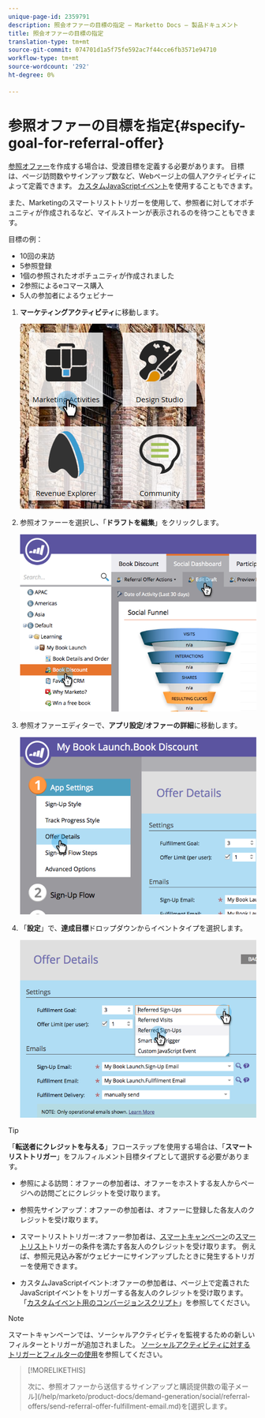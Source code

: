 ```yaml
---
unique-page-id: 2359791
description: 照会オファーの目標の指定 — Marketto Docs — 製品ドキュメント
title: 照会オファーの目標の指定
translation-type: tm+mt
source-git-commit: 074701d1a5f75fe592ac7f44cce6fb3571e94710
workflow-type: tm+mt
source-wordcount: '292'
ht-degree: 0%

---
```



# 参照オファーの目標を指定{#specify-goal-for-referral-offer}

[参照オファー](/help/marketo/product-docs/demand-generation/social/referral-offers/create-a-referral-offer.md)を作成する場合は、受渡目標を定義する必要があります。 目標は、ページ訪問数やサインアップ数など、Webページ上の個人アクティビティによって定義できます。 [カスタムJavaScriptイベント](/help/marketo/product-docs/demand-generation/social/social-functions/conversion-script-for-custom-events.md)を使用することもできます。

また、Marketingのスマートリストトリガーを使用して、参照者に対してオポチュニティが作成されるなど、マイルストーンが表示されるのを待つこともできます。

目標の例：

* 10回の来訪
* 5参照登録
* 1個の参照されたオポチュニティが作成されました
* 2参照によるeコマース購入
* 5人の参加者によるウェビナー

1. **マーケティングアクティビティ**&#x200B;に移動します。

   ![](assets/ma.png)

1. 参照オファーーを選択し、「**ドラフトを編集**」をクリックします。

   ![](assets/image2014-9-19-15-3a6-3a35.png)

1. 参照オファーエディターで、**アプリ設定**/**オファーの詳細**&#x200B;に移動します。

   ![](assets/image2014-9-19-15-3a6-3a44.png)

1. 「**設定**」で、**達成目標**&#x200B;ドロップダウンからイベントタイプを選択します。

   ![](assets/image2014-9-19-15-3a6-3a56.png)

>[!TIP]
>
>「**転送者にクレジットを与える**」フローステップを使用する場合は、「**スマートリストトリガー**」をフルフィルメント目標タイプとして選択する必要があります。

* 参照による訪問：オファーの参加者は、オファーをホストする友人からページへの訪問ごとにクレジットを受け取ります。
* 参照先サインアップ：オファーの参加者は、オファーに登録した各友人のクレジットを受け取ります。
* スマートリストトリガー:オファー参加者は、[スマートキャンペーン](/help/marketo/product-docs/core-marketo-concepts/smart-campaigns/understanding-smart-campaigns.md)の[スマートリスト](/help/marketo/product-docs/core-marketo-concepts/smart-lists-and-static-lists/understanding-smart-lists.md)トリガーの条件を満たす各友人のクレジットを受け取ります。 例えば、参照元見込み客がウェビナーにサインアップしたときに発生するトリガーを使用できます。

* カスタムJavaScriptイベント:オファーの参加者は、ページ上で定義されたJavaScriptイベントをトリガーする各友人のクレジットを受け取ります。 「[カスタムイベント用のコンバージョンスクリプト](/help/marketo/product-docs/demand-generation/social/social-functions/triggers-and-filters-for-social-activities.md)」を参照してください。

>[!NOTE]
>
>スマートキャンペーンでは、ソーシャルアクティビティを監視するための新しいフィルターとトリガーが追加されました。 [ソーシャルアクティビティに対するトリガーとフィルターの使用](/help/marketo/product-docs/demand-generation/social/social-functions/triggers-and-filters-for-social-activities.md)を参照してください。

>[!MORELIKETHIS]
>
>次に、参照オファーから送信するサインアップと購読提供数の電子メール](/help/marketo/product-docs/demand-generation/social/referral-offers/send-referral-offer-fulfillment-email.md)を[選択します。
